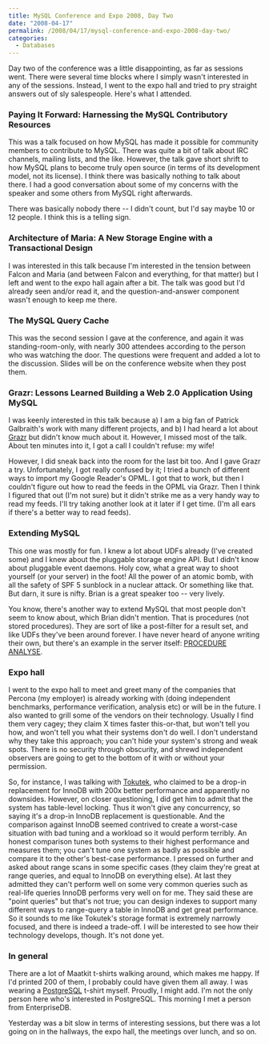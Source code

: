 ```yaml
---
title: MySQL Conference and Expo 2008, Day Two
date: "2008-04-17"
permalink: /2008/04/17/mysql-conference-and-expo-2008-day-two/
categories:
  - Databases
---
```

Day two of the conference was a little disappointing, as far as sessions went. There were several time blocks where I simply wasn't interested in any of the sessions. Instead, I went to the expo hall and tried to pry straight answers out of sly salespeople. Here's what I attended.

### Paying It Forward: Harnessing the MySQL Contributory Resources

This was a talk focused on how MySQL has made it possible for community members to contribute to MySQL. There was quite a bit of talk about IRC channels, mailing lists, and the like. However, the talk gave short shrift to how MySQL plans to become truly open source (in terms of its development model, not its license). I think there was basically nothing to talk about there. I had a good conversation about some of my concerns with the speaker and some others from MySQL right afterwards.

There was basically nobody there -- I didn't count, but I'd say maybe 10 or 12 people. I think this is a telling sign.

### Architecture of Maria: A New Storage Engine with a Transactional Design

I was interested in this talk because I'm interested in the tension between Falcon and Maria (and between Falcon and everything, for that matter) but I left and went to the expo hall again after a bit. The talk was good but I'd already seen and/or read it, and the question-and-answer component wasn't enough to keep me there.

### The MySQL Query Cache

This was the second session I gave at the conference, and again it was standing-room-only, with nearly 300 attendees according to the person who was watching the door. The questions were frequent and added a lot to the discussion. Slides will be on the conference website when they post them.

### Grazr: Lessons Learned Building a Web 2.0 Application Using MySQL

I was keenly interested in this talk because a) I am a big fan of Patrick Galbraith's work with many different projects, and b) I had heard a lot about [Grazr][1] but didn't know much about it. However, I missed most of the talk. About ten minutes into it, I got a call I couldn't refuse: my wife!

However, I did sneak back into the room for the last bit too. And I gave Grazr a try. Unfortunately, I got really confused by it; I tried a bunch of different ways to import my Google Reader's OPML. I got that to work, but then I couldn't figure out how to read the feeds in the OPML via Grazr. Then I think I figured that out (I'm not sure) but it didn't strike me as a very handy way to read my feeds. I'll try taking another look at it later if I get time. (I'm all ears if there's a better way to read feeds).

### Extending MySQL

This one was mostly for fun. I knew a lot about UDFs already (I've created some) and I knew about the pluggable storage engine API. But I didn't know about pluggable event daemons. Holy cow, what a great way to shoot yourself (or your server) in the foot! All the power of an atomic bomb, with all the safety of SPF 5 sunblock in a nuclear attack. Or something like that. But darn, it sure is nifty. Brian is a great speaker too -- very lively.

You know, there's another way to extend MySQL that most people don't seem to know about, which Brian didn't mention. That is procedures (not stored procedures). They are sort of like a post-filter for a result set, and like UDFs they've been around forever. I have never heard of anyone writing their own, but there's an example in the server itself: [PROCEDURE ANALYSE][2].

### Expo hall

I went to the expo hall to meet and greet many of the companies that Percona (my employer) is already working with (doing independent benchmarks, performance verification, analysis etc) or will be in the future. I also wanted to grill some of the vendors on their technology. Usually I find them very cagey; they claim X times faster this-or-that, but won't tell you how, and won't tell you what their systems don't do well. I don't understand why they take this approach; you can't hide your system's strong and weak spots. There is no security through obscurity, and shrewd independent observers are going to get to the bottom of it with or without your permission.

So, for instance, I was talking with [Tokutek,][3] who claimed to be a drop-in replacement for InnoDB with 200x better performance and apparently no downsides. However, on closer questioning, I did get him to admit that the system has table-level locking. Thus it won't give any concurrency, so saying it's a drop-in InnoDB replacement is questionable. And the comparison against InnoDB seemed contrived to create a worst-case situation with bad tuning and a workload so it would perform terribly. An honest comparison tunes both systems to their highest performance and measures them; you can't tune one system as badly as possible and compare it to the other's best-case performance. I pressed on further and asked about range scans in some specific cases (they claim they're great at range queries, and equal to InnoDB on everything else). At last they admitted they can't perform well on some very common queries such as real-life queries InnoDB performs very well on for me. They said these are "point queries" but that's not true; you can design indexes to support many different ways to range-query a table in InnoDB and get great performance. So it sounds to me like Tokutek's storage format is extremely narrowly focused, and there is indeed a trade-off. I will be interested to see how their technology develops, though. It's not done yet.

### In general

There are a lot of Maatkit t-shirts walking around, which makes me happy. If I'd printed 200 of them, I probably could have given them all away. I was wearing a [PostgreSQL][4] t-shirt myself. Proudly, I might add. I'm not the only person here who's interested in PostgreSQL. This morning I met a person from EnterpriseDB.

Yesterday was a bit slow in terms of interesting sessions, but there was a lot going on in the hallways, the expo hall, the meetings over lunch, and so on.

 [1]: http://www.grazr.com/
 [2]: http://dev.mysql.com/doc/refman/4.1/en/procedure-analyse.html
 [3]: http://www.tokutek.com/
 [4]: http://www.postgresql.org/
